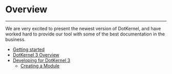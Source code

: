 # Overview
---

We are very excited to present the newest version of DotKernel, and have worked hard to provide our tool with some of the best documentation in the business.

* [Getting started](../Getting-Started/README.md)
* [DotKernel 3 Overview](DotKernel-3-Overview.md)
* [Developing for DotKernel 3](Developing-for-DotKernel-3.md)
	* [Creating a Module](../Creating-a-Module/README.md)


